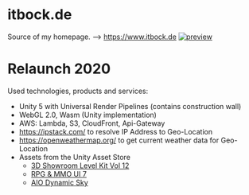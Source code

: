 # itbock.de
Source of my homepage. --> https://www.itbock.de
[![preview](https://raw.githubusercontent.com/wiki/enbock/itbock.de/images/itbock.de_2.jpg)](https://www.itbock.de/)

# Relaunch 2020
Used technologies, products and services:
* Unity 5 with Universal Render Pipelines (contains construction wall)
* WebGL 2.0, Wasm (Unity implementation)
* AWS: Lambda, S3, CloudFront, Api-Gateway
* https://ipstack.com/ to resolve IP Address to Geo-Location
* https://openweathermap.org/ to get current weather data for Geo-Location
* Assets from the Unity Asset Store
  * [3D Showroom Level Kit Vol 12](https://assetstore.unity.com/packages/3d/environments/sci-fi/3d-showroom-level-kit-vol-12-167245)
  * [RPG & MMO UI 7](https://assetstore.unity.com/packages/2d/gui/rpg-mmo-ui-7-114435)
  * [AIO Dynamic Sky](https://assetstore.unity.com/packages/tools/particles-effects/aio-dynamic-sky-102517)